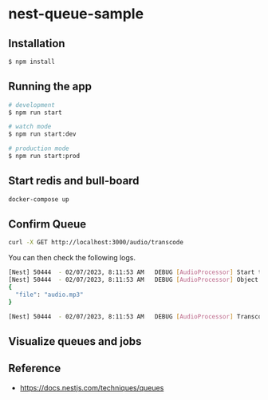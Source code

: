 # nest-queue-sample

## Installation

```bash
$ npm install
```

## Running the app

```bash
# development
$ npm run start

# watch mode
$ npm run start:dev

# production mode
$ npm run start:prod
```

## Start redis and bull-board

```bash
docker-compose up
```


## Confirm Queue

```bash
curl -X GET http://localhost:3000/audio/transcode
```

You can then check the following logs.

```bash
[Nest] 50444  - 02/07/2023, 8:11:53 AM   DEBUG [AudioProcessor] Start transcoding...
[Nest] 50444  - 02/07/2023, 8:11:53 AM   DEBUG [AudioProcessor] Object:
{
  "file": "audio.mp3"
}

[Nest] 50444  - 02/07/2023, 8:11:53 AM   DEBUG [AudioProcessor] Transcoding completed
```

## Visualize queues and jobs 



## Reference

- https://docs.nestjs.com/techniques/queues
